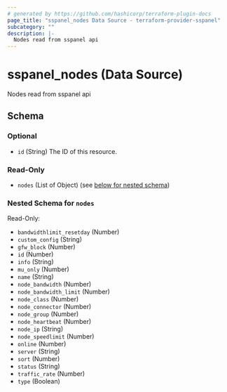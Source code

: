 ```yaml
---
# generated by https://github.com/hashicorp/terraform-plugin-docs
page_title: "sspanel_nodes Data Source - terraform-provider-sspanel"
subcategory: ""
description: |-
  Nodes read from sspanel api
---
```


# sspanel_nodes (Data Source)

Nodes read from sspanel api



<!-- schema generated by tfplugindocs -->
## Schema

### Optional

- `id` (String) The ID of this resource.

### Read-Only

- `nodes` (List of Object) (see [below for nested schema](#nestedatt--nodes))

<a id="nestedatt--nodes"></a>
### Nested Schema for `nodes`

Read-Only:

- `bandwidthlimit_resetday` (Number)
- `custom_config` (String)
- `gfw_block` (Number)
- `id` (Number)
- `info` (String)
- `mu_only` (Number)
- `name` (String)
- `node_bandwidth` (Number)
- `node_bandwidth_limit` (Number)
- `node_class` (Number)
- `node_connector` (Number)
- `node_group` (Number)
- `node_heartbeat` (Number)
- `node_ip` (String)
- `node_speedlimit` (Number)
- `online` (Number)
- `server` (String)
- `sort` (Number)
- `status` (String)
- `traffic_rate` (Number)
- `type` (Boolean)


